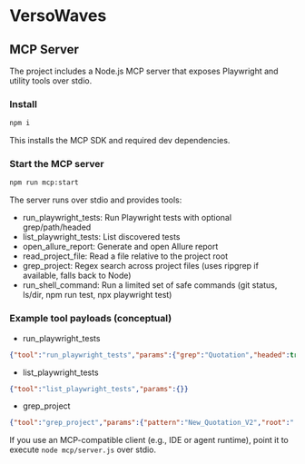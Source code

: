 # VersoWaves

## MCP Server

The project includes a Node.js MCP server that exposes Playwright and utility tools over stdio.

### Install

```bash
npm i
```

This installs the MCP SDK and required dev dependencies.

### Start the MCP server

```bash
npm run mcp:start
```

The server runs over stdio and provides tools:
- run_playwright_tests: Run Playwright tests with optional grep/path/headed
- list_playwright_tests: List discovered tests
- open_allure_report: Generate and open Allure report
- read_project_file: Read a file relative to the project root
- grep_project: Regex search across project files (uses ripgrep if available, falls back to Node)
- run_shell_command: Run a limited set of safe commands (git status, ls/dir, npm run test, npx playwright test)

### Example tool payloads (conceptual)

- run_playwright_tests
```json
{"tool":"run_playwright_tests","params":{"grep":"Quotation","headed":true}}
```

- list_playwright_tests
```json
{"tool":"list_playwright_tests","params":{}}
```

- grep_project
```json
{"tool":"grep_project","params":{"pattern":"New_Quotation_V2","root":"."}}
```

If you use an MCP-compatible client (e.g., IDE or agent runtime), point it to execute `node mcp/server.js` over stdio.